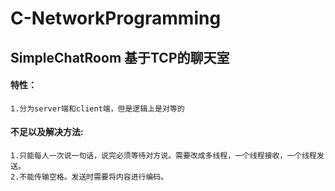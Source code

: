 # C-NetworkProgramming

## SimpleChatRoom 基于TCP的聊天室
#### 特性：
    1.分为server端和client端，但是逻辑上是对等的
#### 不足以及解决方法:
    1.只能每人一次说一句话，说完必须等待对方说。需要改成多线程，一个线程接收，一个线程发送。
    2.不能传输空格。发送时需要将内容进行编码。
